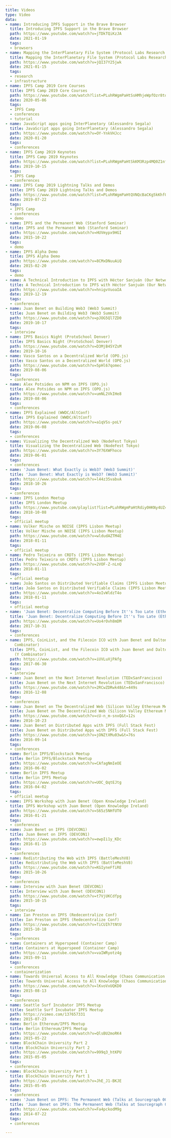 ```yaml
---
title: Videos
type: Video
data:
- name: Introducing IPFS Support in the Brave Browser
  title: Introducing IPFS Support in the Brave Browser
  path: https://www.youtube.com/watch?v=jTDkTQiKzJA
  date: 2021-01-19
  tags:
  - browsers
- name: Mapping the InterPlanetary File System (Protocol Labs Research Series)
  title: Mapping the InterPlanetary File System (Protocol Labs Research Series)
  path: https://www.youtube.com/watch?v=jQI37Y25jwk
  date: 2021-01-15
  tags:
  - research
  - infrastructure
- name: IPFS Camp 2019 Core Courses
  title: IPFS Camp 2019 Core Courses
  path: https://www.youtube.com/watch?list=PLuhRWgmPaHtSsHMhjeWpfOzr8tonPaePu&v=Y_-TWTmF_1I
  date: 2020-05-06
  tags:
  - IPFS Camp
  - conferences
  - tutorial
- name: JavaScript apps going InterPlanetary (Alessandro Segala)
  title: JavaScript apps going InterPlanetary (Alessandro Segala)
  path: https://www.youtube.com/watch?v=OY-YnkVHJcc
  date: 2020-01-20
  tags:
  - conferences
- name: IPFS Camp 2019 Keynotes
  title: IPFS Camp 2019 Keynotes
  path: https://www.youtube.com/watch?list=PLuhRWgmPaHtSkKM3Rzp4MQ0Z1nf5Kq0tl&v=gUE5vhZoavQ
  date: 2019-10-15
  tags:
  - IPFS Camp
  - conferences
- name: IPFS Camp 2019 Lightning Talks and Demos
  title: IPFS Camp 2019 Lightning Talks and Demos
  path: https://www.youtube.com/watch?list=PLuhRWgmPaHtQVNQcBaCKg5kKhfOBv45Jb&v=nvO1MMRxu1Q
  date: 2019-07-22
  tags:
  - IPFS Camp
  - conferences
  - demo
- name: IPFS and the Permanent Web (Stanford Seminar)
  title: IPFS and the Permanent Web (Stanford Seminar)
  path: https://www.youtube.com/watch?v=HUVmypx9HGI
  date: 2015-10-22
  tags:
  - demo
- name: IPFS Alpha Demo
  title: IPFS Alpha Demo
  path: https://www.youtube.com/watch?v=8CMxDNuuAiQ
  date: 2015-02-20
  tags:
  - demo
- name: A Technical Introduction to IPFS with Héctor Sanjuán (Our Networks 2019)
  title: A Technical Introduction to IPFS with Héctor Sanjuán (Our Networks 2019)
  path: https://www.youtube.com/watch?v=hnigvVuoaIA
  date: 2019-12-19
  tags:
  - conferences
- name: Juan Benet on Building Web3 (Web3 Summit)
  title: Juan Benet on Building Web3 (Web3 Summit)
  path: https://www.youtube.com/watch?v=pJOG5Ql7ZD0
  date: 2019-10-17
  tags:
  - interview
- name: IPFS Basics Night (ProtoSchool Denver)
  title: IPFS Basics Night (ProtoSchool Denver)
  path: https://www.youtube.com/watch?v=D3MjB45YZsM
  date: 2019-10-16
- name: Vasco Santos on a Decentralized World (OPO.js)
  title: Vasco Santos on a Decentralized World (OPO.js)
  path: https://www.youtube.com/watch?v=5pHl67qomec
  date: 2019-08-06
  tags:
  - conferences
- name: Alex Potsides on NPM on IPFS (OPO.js)
  title: Alex Potsides on NPM on IPFS (OPO.js)
  path: https://www.youtube.com/watch?v=umNL2VkIHe8
  date: 2019-08-06
  tags:
  - conferences
- name: IPFS Explained (WWDC/AltConf)
  title: IPFS Explained (WWDC/AltConf)
  path: https://www.youtube.com/watch?v=a1qVSs-poLY
  date: 2019-06-08
  tags:
  - conferences
- name: Visualizing the Decentralized Web (NodeFest Tokyo)
  title: Visualizing the Decentralized Web (NodeFest Tokyo)
  path: https://www.youtube.com/watch?v=3Y76XWFhoco
  date: 2019-06-01
  tags:
  - conferences
- name: 'Juan Benet: What Exactly is Web3? (Web3 Summit)'
  title: 'Juan Benet: What Exactly is Web3? (Web3 Summit)'
  path: https://www.youtube.com/watch?v=l44z35vabvA
  date: 2018-10-26
  tags:
  - conferences
- name: IPFS London Meetup
  title: IPFS London Meetup
  path: https://www.youtube.com/playlist?list=PLuhRWgmPaHtRdiy0HKNy4UZ4dKVUVL_KG
  date: 2018-10-08
  tags:
  - official meetup
- name: Volker Mische on NOISE (IPFS Lisbon Meetup)
  title: Volker Mische on NOISE (IPFS Lisbon Meetup)
  path: https://www.youtube.com/watch?v=wldudAZTM4E
  date: 2018-01-11
  tags:
  - official meetup
- name: Pedro Teixeira on CRDTs (IPFS Lisbon Meetup)
  title: Pedro Teixeira on CRDTs (IPFS Lisbon Meetup)
  path: https://www.youtube.com/watch?v=2VOF-Z-nLnQ
  date: 2018-01-11
  tags:
  - official meetup
- name: João Santos on Distributed Verifiable Claims (IPFS Lisbon Meetup)
  title: João Santos on Distributed Verifiable Claims (IPFS Lisbon Meetup)
  path: https://www.youtube.com/watch?v=4oIvWldzT4o
  date: 2018-01-11
  tags:
  - official meetup
- name: 'Juan Benet: Decentralize Computing Before It''s Too Late (EtherealSF)'
  title: 'Juan Benet: Decentralize Computing Before It''s Too Late (EtherealSF)'
  path: https://www.youtube.com/watch?v=Uo4rOvh8mDM
  date: 2017-10-31
  tags:
  - conferences
- name: IPFS, CoinList, and the Filecoin ICO with Juan Benet and Dalton Caldwell (Y
    Combinator)
  title: IPFS, CoinList, and the Filecoin ICO with Juan Benet and Dalton Caldwell
    (Y Combinator)
  path: https://www.youtube.com/watch?v=iUVLuXjPAfg
  date: 2017-06-30
  tags:
  - interview
- name: Juan Benet on the Next Internet Revolution (TEDxSanFrancisco)
  title: Juan Benet on the Next Internet Revolution (TEDxSanFrancisco)
  path: https://www.youtube.com/watch?v=2RCwZDRwk48&t=449s
  date: 2016-12-08
  tags:
  - conferences
- name: Juan Benet on The Decentralized Web (Silicon Valley Ethereum Meetup)
  title: Juan Benet on The Decentralized Web (Silicon Valley Ethereum Meetup)
  path: https://www.youtube.com/watch?v=cU-n_m-snxQ&t=12s
  date: 2016-10-23
- name: Juan Benet on Distributed Apps with IPFS (Full Stack Fest)
  title: Juan Benet on Distributed Apps with IPFS (Full Stack Fest)
  path: https://www.youtube.com/watch?v=jONZtXMu03w&t=76s
  date: 2016-09-14
  tags:
  - conferences
- name: Berlin IPFS/Blockstack Meetup
  title: Berlin IPFS/Blockstack Meetup
  path: https://www.youtube.com/watch?v=CAfagNmIeOE
  date: 2016-06-02
- name: Berlin IPFS Meetup
  title: Berlin IPFS Meetup
  path: https://www.youtube.com/watch?v=UOC_QqtEJtg
  date: 2016-04-02
  tags:
  - official meetup
- name: IPFS Workshop with Juan Benet (Open Knowledge Ireland)
  title: IPFS Workshop with Juan Benet (Open Knowledge Ireland)
  path: https://www.youtube.com/watch?v=S65z5NHfUT0
  date: 2016-01-21
  tags:
  - conferences
- name: Juan Benet on IFPS (DEVCON1)
  title: Juan Benet on IFPS (DEVCON1)
  path: https://www.youtube.com/watch?v=ewpIi1y_KDc
  date: 2016-01-15
  tags:
  - conferences
- name: Redistributing the Web with IPFS (BattleMeshV8)
  title: Redistributing the Web with IPFS (BattleMeshV8)
  path: https://www.youtube.com/watch?v=KGIyneFfiRE
  date: 2015-10-26
  tags:
  - conferences
- name: Interview with Juan Benet (DEVCON1)
  title: Interview with Juan Benet (DEVCON1)
  path: https://www.youtube.com/watch?v=t7VjUKCdfpg
  date: 2015-10-15
  tags:
  - interview
- name: Ian Preston on IPFS (Redecentralize Conf)
  title: Ian Preston on IPFS (Redecentralize Conf)
  path: https://www.youtube.com/watch?v=TiCUIh7tNtU
  date: 2015-10-18
  tags:
  - conferences
- name: Containers at Hyperspeed (Container Camp)
  title: Containers at Hyperspeed (Container Camp)
  path: https://www.youtube.com/watch?v=vaIWRyotz4g
  date: 2015-09-11
  tags:
  - conferences
  - containerization
- name: Towards Universal Access to All Knowledge (Chaos Communication Camp)
  title: Towards Universal Access to All Knowledge (Chaos Communication Camp)
  path: https://www.youtube.com/watch?v=lKvoVxUQKD0
  date: 2015-08-13
  tags:
  - conferences
- name: Seattle Surf Incubator IPFS Meetup
  title: Seattle Surf Incubator IPFS Meetup
  path: https://vimeo.com/137657331
  date: 2015-07-23
- name: Berlin Ethereum/IPFS Meetup
  title: Berlin Ethereum/IPFS Meetup
  path: https://www.youtube.com/watch?v=QlsBU2moRK4
  date: 2015-05-22
- name: BlockChain University Part 2
  title: BlockChain University Part 2
  path: https://www.youtube.com/watch?v=999q3_htKPU
  date: 2015-05-05
  tags:
  - conferences
- name: BlockChain University Part 1
  title: BlockChain University Part 1
  path: https://www.youtube.com/watch?v=JhE_J1-BKJE
  date: 2015-05-05
  tags:
  - conferences
- name: 'Juan Benet on IPFS: The Permanent Web (Talks at Sourcegraph 003)'
  title: 'Juan Benet on IPFS: The Permanent Web (Talks at Sourcegraph 003)'
  path: https://www.youtube.com/watch?v=Fa4pckodM9g
  date: 2014-07-22
  tags:
  - conferences

---
```

